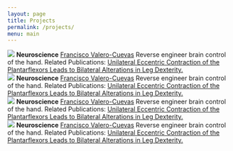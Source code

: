 ```yaml
---
layout: page
title: Projects
permalink: /projects/
menu: main
---
```

	
<div class="parent">
  <div class="column2">
  	<img src="../Photos/francisco.jpg">
  	<b>Neuroscience</b>
	<a href="https://usc-bbdl.github.io/Papers/2017WaldenFrontiers.pdf">Francisco Valero-Cuevas</a>
	Reverse engineer brain control of the hand.
	Related Publications:
	<a href="https://usc-bbdl.github.io/Papers/2017WaldenFrontiers.pdf">Unilateral Eccentric Contraction of the Plantarflexors Leads to Bilateral Alterations in Leg Dexterity.</a> 
  </div>  

  <div class="column2">
  	<img src="../Photos/francisco.jpg">
  	<b>Neuroscience</b>
	<a href="https://usc-bbdl.github.io/Papers/2017WaldenFrontiers.pdf">Francisco Valero-Cuevas</a>
	Reverse engineer brain control of the hand.
	Related Publications:
	<a href="https://usc-bbdl.github.io/Papers/2017WaldenFrontiers.pdf">Unilateral Eccentric Contraction of the Plantarflexors Leads to Bilateral Alterations in Leg Dexterity.</a> 
  </div> 
</div>

<div class="parent">
  <div class="column2">
  	<img src="../Photos/francisco.jpg">
  	<b>Neuroscience</b>
	<a href="https://usc-bbdl.github.io/Papers/2017WaldenFrontiers.pdf">Francisco Valero-Cuevas</a>
	Reverse engineer brain control of the hand.
	Related Publications:
	<a href="https://usc-bbdl.github.io/Papers/2017WaldenFrontiers.pdf">Unilateral Eccentric Contraction of the Plantarflexors Leads to Bilateral Alterations in Leg Dexterity.</a> 
  </div>  

  <div class="column2">
  	<img src="../Photos/francisco.jpg">
  	<b>Neuroscience</b>
	<a href="https://usc-bbdl.github.io/Papers/2017WaldenFrontiers.pdf">Francisco Valero-Cuevas</a>
	Reverse engineer brain control of the hand.
	Related Publications:
	<a href="https://usc-bbdl.github.io/Papers/2017WaldenFrontiers.pdf">Unilateral Eccentric Contraction of the Plantarflexors Leads to Bilateral Alterations in Leg Dexterity.</a> 
  </div>
</div>